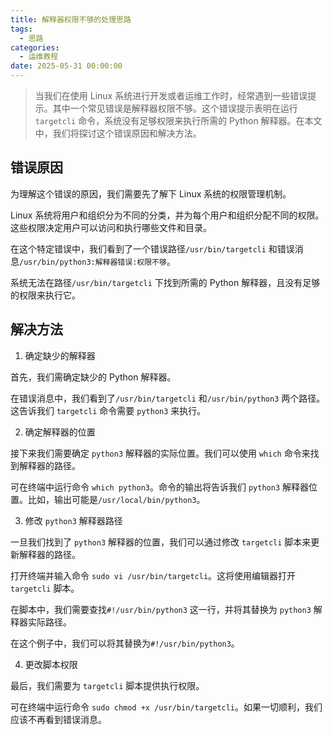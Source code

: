 ```yaml
---
title: 解释器权限不够的处理思路
tags:
  - 思路
categories:
  - 运维教程
date: 2025-05-31 00:00:00
---
```


> 当我们在使用 Linux 系统进行开发或者运维工作时，经常遇到一些错误提示。其中一个常见错误是解释器权限不够。这个错误提示表明在运行 `targetcli` 命令，系统没有足够权限来执行所需的 Python 解释器。在本文中，我们将探讨这个错误原因和解决方法。

<!-- more -->

## 错误原因

为理解这个错误的原因，我们需要先了解下 Linux 系统的权限管理机制。

Linux 系统将用户和组织分为不同的分类，并为每个用户和组织分配不同的权限。这些权限决定用户可以访问和执行哪些文件和目录。

在这个特定错误中，我们看到了一个错误路径`/usr/bin/targetcli` 和错误消息`/usr/bin/python3:解释器错误:权限不够`。

系统无法在路径`/usr/bin/targetcli` 下找到所需的 Python 解释器，且没有足够的权限来执行它。

## 解决方法

1. 确定缺少的解释器

首先，我们需确定缺少的 Python 解释器。

在错误消息中，我们看到了`/usr/bin/targetcli` 和`/usr/bin/python3` 两个路径。这告诉我们 `targetcli` 命令需要 `python3` 来执行。

2. 确定解释器的位置

接下来我们需要确定 `python3` 解释器的实际位置。我们可以使用 `which` 命令来找到解释器的路径。

可在终端中运行命令 `which python3`。命令的输出将告诉我们 `python3` 解释器位置。比如，输出可能是`/usr/local/bin/python3`。

3. 修改 `python3` 解释器路径

一旦我们找到了 `python3` 解释器的位置，我们可以通过修改 `targetcli` 脚本来更新解释器的路径。

打开终端并输入命令 `sudo vi /usr/bin/targetcli`。这将使用编辑器打开 `targetcli` 脚本。

在脚本中，我们需要查找`#!/usr/bin/python3` 这一行，并将其替换为 `python3` 解释器实际路径。

在这个例子中，我们可以将其替换为`#!/usr/bin/python3`。

4. 更改脚本权限

最后，我们需要为 `targetcli` 脚本提供执行权限。

可在终端中运行命令 `sudo chmod +x /usr/bin/targetcli`。如果一切顺利，我们应该不再看到错误消息。